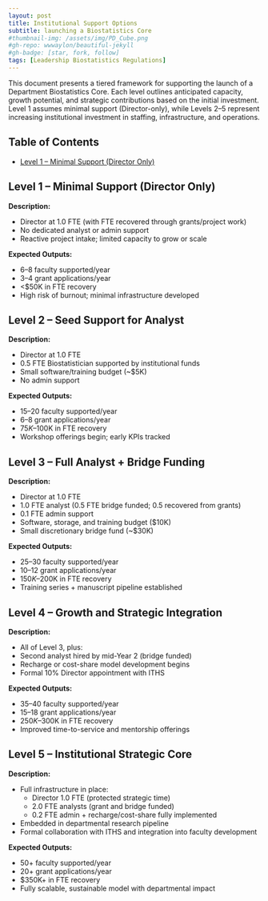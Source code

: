 ```yaml
---
layout: post
title: Institutional Support Options
subtitle: launching a Biostatistics Core
#thumbnail-img: /assets/img/PD_Cube.png
#gh-repo: wwwaylon/beautiful-jekyll
#gh-badge: [star, fork, follow]
tags: [Leadership Biostatistics Regulations]
---
```


This document presents a tiered framework for supporting the launch of a Department Biostatistics Core. Each level outlines anticipated capacity, growth potential, and strategic contributions based on the initial investment. Level 1 assumes minimal support (Director-only), while Levels 2–5 represent increasing institutional investment in staffing, infrastructure, and operations.

<p><h2>Table of Contents</h2>
<nav id="TableOfContents">
<ul>
<li><a href="#level-1">Level 1 – Minimal Support (Director Only)</a></li>
</ul>
</nav>
</p>

<h2 id="level-1">Level 1 – Minimal Support (Director Only)</h2>

**Description:**

- Director at 1.0 FTE (with FTE recovered through grants/project work)  
- No dedicated analyst or admin support  
- Reactive project intake; limited capacity to grow or scale

**Expected Outputs:**

- 6–8 faculty supported/year  
- 3–4 grant applications/year  
- <$50K in FTE recovery  
- High risk of burnout; minimal infrastructure developed

## Level 2 – Seed Support for Analyst

**Description:**

- Director at 1.0 FTE  
- 0.5 FTE Biostatistician supported by institutional funds  
- Small software/training budget (~$5K)  
- No admin support

**Expected Outputs:**

- 15–20 faculty supported/year  
- 6–8 grant applications/year  
- $75K–$100K in FTE recovery  
- Workshop offerings begin; early KPIs tracked

## Level 3 – Full Analyst + Bridge Funding

**Description:**

- Director at 1.0 FTE  
- 1.0 FTE analyst (0.5 FTE bridge funded; 0.5 recovered from grants)  
- 0.1 FTE admin support  
- Software, storage, and training budget ($10K)  
- Small discretionary bridge fund (~$30K)

**Expected Outputs:**

- 25–30 faculty supported/year  
- 10–12 grant applications/year  
- $150K–$200K in FTE recovery  
- Training series + manuscript pipeline established

## Level 4 – Growth and Strategic Integration

**Description:**

- All of Level 3, plus:  
- Second analyst hired by mid-Year 2 (bridge funded)  
- Recharge or cost-share model development begins  
- Formal 10% Director appointment with ITHS

**Expected Outputs:**

- 35–40 faculty supported/year  
- 15–18 grant applications/year  
- $250K–$300K in FTE recovery  
- Improved time-to-service and mentorship offerings

## Level 5 – Institutional Strategic Core

**Description:**

- Full infrastructure in place:  
  - Director 1.0 FTE (protected strategic time)  
  - 2.0 FTE analysts (grant and bridge funded)  
  - 0.2 FTE admin + recharge/cost-share fully implemented  
- Embedded in departmental research pipeline  
- Formal collaboration with ITHS and integration into faculty development

**Expected Outputs:**

- 50+ faculty supported/year  
- 20+ grant applications/year  
- $350K+ in FTE recovery  
- Fully scalable, sustainable model with departmental impact

